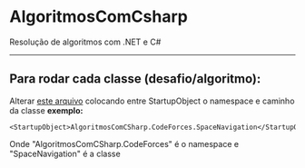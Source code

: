 # AlgoritmosComCsharp
 Resolução de algoritmos com .NET e C#
 ***
## Para rodar cada classe (desafio/algoritmo):
 Alterar [este arquivo](https://github.com/jonathan-tauan/AlgoritmosComCsharp/blob/main/AlgoritmosCsharp/AlgoritmosCsharp.csproj) colocando entre StartupObject o namespace e caminho da classe
 **exemplo:**
 ```
 <StartupObject>AlgoritmosComCSharp.CodeForces.SpaceNavigation</StartupObject>
 ```
 Onde "AlgoritmosComCSharp.CodeForces" é o namespace e "SpaceNavigation" é a classe
